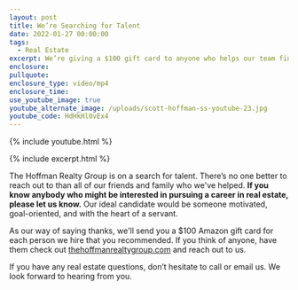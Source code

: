 ```yaml
---
layout: post
title: We’re Searching for Talent
date: 2022-01-27 00:00:00
tags:
  - Real Estate
excerpt: We’re giving a $100 gift card to anyone who helps our team find new talent.
enclosure:
pullquote:
enclosure_type: video/mp4
enclosure_time:
use_youtube_image: true
youtube_alternate_image: /uploads/scott-hoffman-ss-youtube-23.jpg
youtube_code: HdHkHl0vEx4
---
```

{% include youtube.html %}

{% include excerpt.html %}

The Hoffman Realty Group is on a search for talent. There’s no one better to reach out to than all of our friends and family who we've helped. **If you know anybody who might be interested in pursuing a career in real estate, please let us know.** Our ideal candidate would be someone motivated, goal-oriented, and with the heart of a servant.

As our way of saying thanks, we'll send you a $100 Amazon gift card for each person we hire that you recommended. If you think of anyone, have them check out [thehoffmanrealtygroup.com](http://thehoffmanrealtygroup.com) and reach out to us.&nbsp;

If you have any real estate questions, don’t hesitate to call or email us. We look forward to hearing from you.
